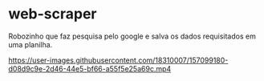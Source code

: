 # web-scraper
Robozinho que faz pesquisa pelo google e salva os dados requisitados em uma planilha.

https://user-images.githubusercontent.com/18310007/157099180-d08d9c9e-2d46-44e5-bf66-a55f5e25a69c.mp4


